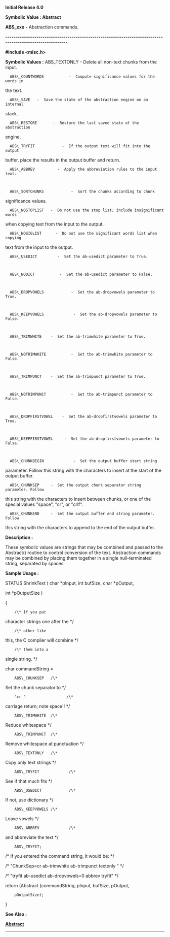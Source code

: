 




<!--
 /\* Font Definitions \*/
 @font-face
 {font-family:Courier;
 panose-1:2 7 4 9 2 2 5 2 4 4;}
@font-face
 {font-family:Helv;
 panose-1:2 11 6 4 2 2 2 3 2 4;}
@font-face
 {font-family:"Cambria Math";
 panose-1:2 4 5 3 5 4 6 3 2 4;}
 /\* Style Definitions \*/
 p.MsoNormal, li.MsoNormal, div.MsoNormal
 {margin-top:0cm;
 margin-right:0cm;
 margin-bottom:8.0pt;
 margin-left:0cm;
 line-height:107%;
 font-size:11.0pt;
 font-family:"Calibri",sans-serif;}
.MsoChpDefault
 {font-size:11.0pt;}
.MsoPapDefault
 {margin-bottom:8.0pt;
 line-height:107%;}
 /\* Page Definitions \*/
 @page WordSection1
 {size:612.0pt 792.0pt;
 margin:72.0pt 72.0pt 72.0pt 72.0pt;}
div.WordSection1
 {page:WordSection1;}
-->




**Initial Release 4.0**



**Symbolic Value : Abstract**



**ABS\_xxx** **-** Abstraction
commands.


**----------------------------------------------------------------------------------------------------------**



**#include <misc.h>**


 **Symbolic Values :**      ABS\_TEXTONLY      -  Delete all non-text chunks from the
input.  

  

      ABS\_COUNTWORDS           -  Compute significance values for the words in
the text.  

  

      ABS\_SAVE   -  Save the state of the abstraction engine on an internal
stack.  

  

      ABS\_RESTORE       -  Restore the last saved state of the abstraction
engine.  

  

      ABS\_TRYFIT            -  If the output text will fit into the output
buffer, place the results in the output buffer and return.  

  

      ABS\_ABBREV          -  Apply the abbreviation rules to the input text.  

  

      ABS\_SORTCHUNKS            -  Sort the chunks according to chunk
significance values.  

  

      ABS\_NOSTOPLIST   -  Do not use the stop list; include insignificant words
when copying text from the input to the output.  

  

      ABS\_NOSIGLIST      -  Do not use the significant words list when copying
text from the input to the output.  

  

      ABS\_USEDICT         -  Set the ab-usedict parameter to True.  

  

      ABS\_NODICT           -  Set the ab-usedict parameter to False.  

  

      ABS\_DROPVOWELS            -  Set the ab-dropvowels parameter to True.  

  

      ABS\_KEEPVOWELS             -  Set the ab-dropvowels parameter to False.  

  

      ABS\_TRIMWHITE    -  Set the ab-trimwhite parameter to True.  

  

      ABS\_NOTRIMWHITE           -  Set the ab-trimwhite parameter to False.  

  

      ABS\_TRIMPUNCT    -  Set the ab-trimpunct parameter to True.  

  

      ABS\_NOTRIMPUNCT           -  Set the ab-trimpunct parameter to False.  

  

      ABS\_DROPFIRSTVOWEL    -  Set the ab-dropfirstvowels parameter to True.  

  

      ABS\_KEEPFIRSTVOWEL     -  Set the ab-dropfirstvowels parameter to False.  

  

      ABS\_CHUNKBEGIN             -  Set the output buffer start string
parameter. Follow this string with the characters to insert at the start of the
output buffer.  

  

      ABS\_CHUNKSEP     -  Set the output chunk separator string parameter. Follow
this string with the characters to insert between chunks, or one of the special
values "space", "cr", or "crlf".  

  

      ABS\_CHUNKEND     -  Set the output buffer end string parameter. Follow
this string with the characters to append to the end of the output buffer.  

  




**Description :**



These
symbolic values are strings that may be combined and passed to the Abstract()
routine to control conversion of the text.  Abstraction commands may be
combined by placing them together in a single null-terminated string, separated
by spaces.


 **Sample Usage :**


STATUS ShrinkText (
char \*pInput, int bufSize, char \*pOutput,


int \*pOutputSize )


{


        /\* If you put
character strings one after the        \*/


        /\* other like
this, the C compiler will combine      \*/


        /\* them into a
single string.                        \*/


char    commandString =


        ABS\_CHUNKSEP   /\*
Set the chunk separator to         \*/


        "cr "                  /\*
carriage return; note space!!      \*/


        ABS\_TRIMWHITE  /\*
Reduce whitespace                  \*/


        ABS\_TRIMPUNCT  /\*
Remove whitespace at punctuation   \*/


        ABS\_TEXTONLY   /\*
Copy only text strings             \*/


        ABS\_TRYFIT             /\*
See if that much fits              \*/


        ABS\_USEDICT            /\*
If not, use dictionary             \*/


        ABS\_KEEPVOWELS /\*
Leave vowels                              \*/


        ABS\_ABBREV             /\*
and abbreviate the text            \*/


        ABS\_TRYFIT;


 


/\* If you entered the
command string, it would be:          \*/


/\*      "ChunkSep=cr
ab-trimwhite ab-trimpunct textonly "    \*/


/\*      "tryfit
ab-usedict ab-dropvowels=0 abbrev tryfit"    \*/


 


return (Abstract
(commandString, pInput, bufSize, pOutput,


        pOutputSize);


}


 


 **See Also :**


**[Abstract](Abstract.md)**



----------------------------------------------------------------------------------------------------------


 





